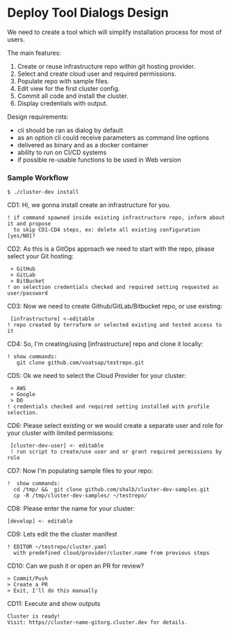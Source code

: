 # Deploy Tool Dialogs Design

We need to create a tool which will simplify installation process for most of users.

The main features:
  1. Create or reuse infrastructure repo within git hosting provider.
  2. Select and create cloud user and required permissions.
  3. Populate repo with sample files.
  4. Edit view for the first cluster config.
  5. Commit all code and install the cluster.
  6. Display credentials with output.

Design requirements:
  - cli should be ran as dialog by default
  - as an option cli could receive parameters as command line options
  - delivered as binary and as a docker container
  - ability to run on CI/CD systems
  - if possible re-usable functions to be used in Web version

### Sample Workflow

```
$ ./cluster-dev install
```
CD1: Hi, we gonna install create an infrastructure for you.  
```
! if command spawned inside existing infrastructure repo, inform about it and propose
  to skip CD1-CD4 steps, ex: delete all existing configuration [yes/NO]?
```
CD2: As this is a GitOps approach we need to start with the repo, please select your Git hosting:
```
 > GitHub
 > GitLab
 > BitBucket
! on selection credentials checked and required setting requested as user/password

```
CD3: Now we need to create Github/GitLab/Bitbucket repo, or use existing:
```
 [infrastructure] <-editable
! repo created by terraform or selected existing and tested access to it
```
CD4: So, I'm creating/using [infrastructure] repo and clone it locally:
```
! show commands:
   git clone github.com/voatsap/testrepo.git
```
CD5: Ok we need to select the Cloud Provider for your cluster:
```
 > AWS
 > Google
 > DO
! credentials checked and required setting installed with profile selection.
```
CD6: Please select existing or we would create a separate user and role for your cluster with limited permissions:
```
 [cluster-dev-user] <- editable
 ! run script to create/use user and or grant required permissions by role
```
CD7: Now I'm populating sample files to your repo:
```
!  show commands:
  cd /tmp/ &&  git clone github.com/shalb/cluster-dev-samples.git
  cp -R /tmp/cluster-dev-samples/ ~/testrepo/
```
CD8: Please enter the name for your cluster:
```
[develop] <- editable
```
CD9: Lets edit the the cluster manifest
```
! EDITOR ~/testrepo/cluster.yaml
  with predefined cloud/provider/cluster.name from previous steps
```
CD10: Can we push it or open an PR for review?
```
> Commit/Push
> Create a PR
> Exit, I'll do this manually
```
CD11: Execute and show outputs

```
Cluster is ready!
Visit: https//cluster-name-gitorg.cluster.dev for details.
```
